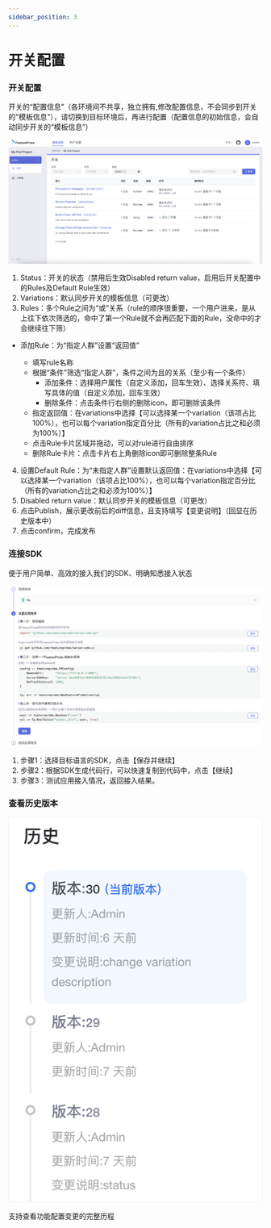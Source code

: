 ```yaml
---
sidebar_position: 3
---
```


# 开关配置

### 开关配置
开关的“配置信息”（各环境间不共享，独立拥有,修改配置信息，不会同步到开关的"模板信息"），请切换到目标环境后，再进行配置（配置信息的初始信息，会自动同步开关的“模板信息”）

![toggle targeting screenshot](../../../../../pictures/toggle_targeting.png)

1. Status：开关的状态（禁用后生效Disabled return value，启用后开关配置中的Rules及Default Rule生效）
2. Variations：默认同步开关的模板信息（可更改）
3. Rules：多个Rule之间为“或”关系（rule的顺序很重要，一个用户进来，是从上往下依次筛选的，命中了第一个Rule就不会再匹配下面的Rule，没命中的才会继续往下筛）

  - 添加Rule：为“指定人群”设置“返回值”
 
    + 填写rule名称
    + 根据“条件”筛选“指定人群”，条件之间为且的关系（至少有一个条件）
      * 添加条件：选择用户属性（自定义添加，回车生效）、选择关系符、填写具体的值（自定义添加，回车生效）
      * 删除条件：点击条件行右侧的删除icon，即可删除该条件
    + 指定返回值：在variations中选择【可以选择某一个variation（该项占比100%），也可以每个variation指定百分比（所有的variation占比之和必须为100%）】
    + 点击Rule卡片区域并拖动，可以对rule进行自由排序
    + 删除Rule卡片：点击卡片右上角删除icon即可删除整条Rule

4. 设置Default Rule：为“未指定人群”设置默认返回值：在variations中选择【可以选择某一个variation（该项占比100%），也可以每个variation指定百分比（所有的variation占比之和必须为100%）】
5. Disabled return value：默认同步开关的模板信息（可更改）
6. 点击Publish，展示更改前后的diff信息，且支持填写【变更说明】（回显在历史版本中）
7. 点击confirm，完成发布


### 连接SDK
便于用户简单、高效的接入我们的SDK、明确知悉接入状态

![sdk screenshot](../../../../../pictures/sdk.png)

1. 步骤1：选择目标语言的SDK，点击【保存并继续】
2. 步骤2：根据SDK生成代码行，可以快速复制到代码中，点击【继续】
3. 步骤3：测试应用接入情况，返回接入结果。

### 查看历史版本

![history screenshot](../../../../../pictures/history.png)

支持查看功能配置变更的完整历程

